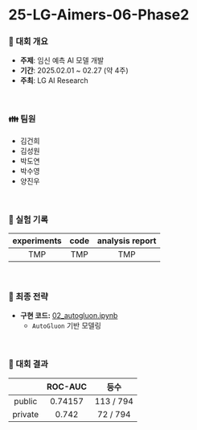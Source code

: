 # 25-LG-Aimers-06-Phase2
### 📢 대회 개요
- **주제**: 임신 예측 AI 모델 개발
- **기간**: 2025.02.01 ~ 02.27 (약 4주)
- **주최**: LG AI Research
<br>

### 👪 팀원
- 김건희
- 김성원
- 박도연
- 박수영
- 양진우
<br>

### 📝 실험 기록
| experiments | code | analysis report |
| :-: | :-: | :-: |
| TMP | TMP | TMP |
<br>

### 🔬 최종 전략
- **구현 코드:** [02_autogluon.ipynb](https://github.com/nstalways/25-LG-Aimers-06-Phase2/blob/main/main/02_autogluon.ipynb)
  - `AutoGluon` 기반 모델링
<br>

### 🏅 대회 결과
|  | ROC-AUC | 등수 |
| :-: | :-: | :-: |
| public | 0.74157 | 113 / 794 |
| private | 0.742 | 72 / 794 |
<br>
